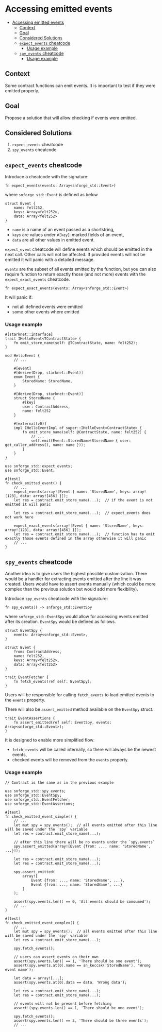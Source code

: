 # Accessing emitted events

<!-- TOC -->
* [Accessing emitted events](#accessing-emitted-events)
  * [Context](#context)
  * [Goal](#goal)
  * [Considered Solutions](#considered-solutions)
  * [`expect_events` cheatcode](#expectevents-cheatcode)
    * [Usage example](#usage-example)
  * [`spy_events` cheatcode](#spyevents-cheatcode)
    * [Usage example](#usage-example-1)
<!-- TOC -->

## Context

Some contract functions can emit events. It is important to test if they were emitted properly.

## Goal

Propose a solution that will allow checking if events were emitted.

## Considered Solutions

1. `expect_events` cheatcode 
2. `spy_events` cheatcode

## `expect_events` cheatcode

Introduce a cheatcode with the signature:

```cario
fn expect_events(events: Array<snforge_std::Event>)
```

where `snforge_std::Event` is defined as below

```cario
struct Event {
    name: felt252,
    keys: Array<felt252>,
    data: Array<felt252>
}
```

- `name` is a name of an event passed as a shortstring,
- `keys` are values under `#[key]`-marked fields of an event,
- `data` are all other values in emitted event.

`expect_event` cheatcode will define events which should be emitted in the next call. Other calls will not be affected.
If provided events will not be emitted it will panic with a detailed message.

`events` are the subset of all events emitted by the function, but you can also require function
to return exactly those (and not more) events with the `expect_exact_events` cheatcode. 

```cario
fn expect_exact_events(events: Array<snforge_std::Event>)
```

It will panic if:
- not all defined events were emitted
- some other events where emitted

### Usage example

```cario
#[starknet::interface]
trait IHelloEvent<TContractState> {
    fn emit_store_name(self: @TContractState, name: felt252);
}

mod HelloEvent {
    // ...
    
    #[event]
    #[derive(Drop, starknet::Event)]
    enum Event {
        StoredName: StoredName, 
    }

    #[derive(Drop, starknet::Event)]
    struct StoredName {
        #[key]
        user: ContractAddress,
        name: felt252
    }
    
    #[external(v0)]
    impl IHelloEventImpl of super::IHelloEvent<ContractState> {
        fn emit_store_name(self: @ContractState, name: felt252) {
            // ...
            self.emit(Event::StoredName(StoredName { user: get_caller_address(), name: name }));
        }
    }
}

use snforge_std::expect_events;
use snforge_std::Event;

#[test]
fn check_emitted_event() {
    // ...
	expect_events(array![Event { name: 'StoredName', keys: array![123], data: array![456] }]);
    let res = contract.emit_store_name(...);  // if the event is not emitted it will panic

    let res = contract.emit_store_name(...);  // expect_events does not work here
    
    expect_exact_events(array![Event { name: 'StoredName', keys: array![123], data: array![456] }]);
    let res = contract.emit_store_name(...);  // function has to emit exactly those events defined in the array otherwise it will panic
    // ...
}
```

## `spy_events` cheatcode

Another idea is to give users the highest possible customization. There would be a handler for extracting events emitted
after the line it was created. Users would have to assert events manually (which could be more complex than the previous
solution but would add more flexibility).

Introduce `spy_events` cheatcode with the signature:

```cario
fn spy_events() -> snforge_std::EventSpy
```

where `snforge_std::EventSpy` would allow for accessing events emitted after its creation.
`EventSpy` would be defined as follows.

```cario
struct EventSpy {
    events: Array<snforge_std::Event>,
}

struct Event {
    from: ContractAddress,
    name: felt252,
    keys: Array<felt252>,
    data: Array<felt252>
}

trait EventFetcher {
    fn fetch_events(ref self: EventSpy);
}
```

Users will be responsible for calling `fetch_events` to load emitted events to the `events` property.

There will also be `assert_emitted` method available on the `EventSpy` struct.

```cairo
trait EventAssertions {
    fn assert_emitted(ref self: EventSpy, events: Array<snforge_std::Event>);
}
```

It is designed to enable more simplified flow:
- `fetch_events` will be called internally, so there will always be the newest events,
- checked events will be removed from the `events` property.

### Usage example

```cario
// Contract is the same as in the previous example

use snforge_std::spy_events;
use snforge_std::EventSpy;
use snforge_std::EventFetcher;
use snforge_std::EventAsserions;

#[test]
fn check_emitted_event_simple() {
    // ...
	let mut spy = spy_events();  // all events emitted after this line will be saved under the `spy` variable
    let res = contract.emit_store_name(...);
    
    // after this line there will be no events under the `spy.events`
    spy.assert_emitted(array![Event {from: ..., name: 'StoredName', ...}]);

    let res = contract.emit_store_name(...);
    let res = contract.emit_store_name(...);
    
    spy.assert_emitted(
        array![
            Event {from: ..., name: 'StoredName', ...},
            Event {from: ..., name: 'StoredName', ...}
        ]
    );
    
    assert(spy.events.len() == 0, 'All events should be consumed');
    // ...
}

#[test]
fn check_emitted_event_complex() {
    // ...
	let mut spy = spy_events();  // all events emitted after this line will be saved under the `spy` variable
    let res = contract.emit_store_name(...);
    
    spy.fetch_events();
    
    // users can assert events on their own
    assert(spy.events.len() == 1, 'There should be one event');
    assert(spy.events.at(0).name == sn_keccak('StoredName'), 'Wrong event name');
    
    let data = array![...];
    assert(spy.events.at(0).data == data, 'Wrong data');

    let res = contract.emit_store_name(...);
    let res = contract.emit_store_name(...);
    
    // events will not be present before fetching
    assert!(spy.events.len() == 1, 'There should be one event');
    
    spy.fetch_events();
    assert(spy.events.len() == 3, 'There should be three events');
    // ...
```


